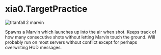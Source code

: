 # xia0.TargetPractice

![titanfall 2 marvin](https://i.imgur.com/tBTWpMB.gif)

Spawns a Marvin which launches up into the air when shot. Keeps track of how many consecutive shots without letting Marvin touch the ground. Will probably run on most servers without conflict except for perhaps overwriting HUD messages.
